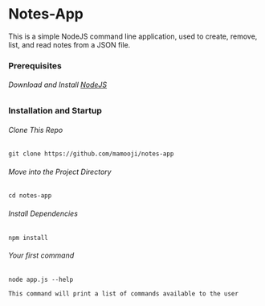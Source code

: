 # Notes-App

This is a simple NodeJS command line application, used to create, remove, list, and read notes from a JSON file.

### Prerequisites

###### Download and Install [NodeJS](https://nodejs.org/en/download/)


### Installation and Startup

###### Clone This Repo

```
git clone https://github.com/mamooji/notes-app
```

###### Move into the Project Directory

```
cd notes-app
```

###### Install Dependencies

```
npm install
```

###### Your first command

```
node app.js --help

This command will print a list of commands available to the user
```
